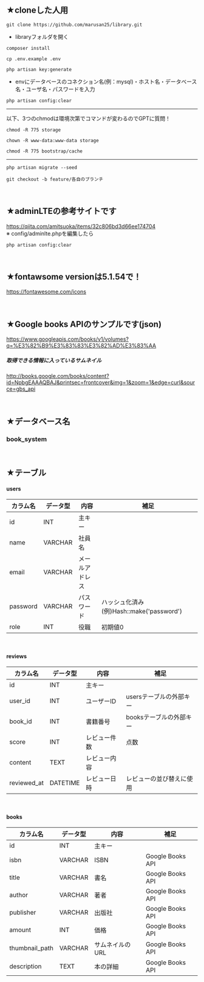 ## ★cloneした人用
```
git clone https://github.com/marusan25/library.git
```
- libraryフォルダを開く
```
composer install
```
```
cp .env.example .env
```
```
php artisan key:generate
```
- envにデータベースのコネクション名(例：mysql)・ホスト名・データベース名・ユーザ名・パスワードを入力
```
php artisan config:clear
```

---
以下、3つのchmodは環境次第でコマンドが変わるのでGPTに質問！
```
chmod -R 775 storage
```
```
chown -R www-data:www-data storage
```
```
chmod -R 775 bootstrap/cache
```
---

```
php artisan migrate --seed
```
```
git checkout -b feature/各自のブランチ
```

<br>


## ★adminLTEの参考サイトです
https://qiita.com/amitsuoka/items/32c806bd3d66ee174704  
※ config/adminlte.phpを編集したら
```
php artisan config:clear
```

<br>

## ★fontawsome versionは5.1.54で！
https://fontawesome.com/icons

<br>

## ★Google books APIのサンプルです(json)
https://www.googleapis.com/books/v1/volumes?q=%E3%82%B9%E3%83%83%E3%82%AD%E3%83%AA

##### 取得できる情報に入っているサムネイル
http://books.google.com/books/content?id=NpbgEAAAQBAJ&printsec=frontcover&img=1&zoom=1&edge=curl&source=gbs_api


<br>


## ★データベース名
### book_system


<br>


## ★テーブル
#### users
|カラム名|データ型|内容|補足|
|--------|------|------|------|
|id|INT|主キー||
|name|VARCHAR|社員名||
|email|VARCHAR|メールアドレス||
|password|VARCHAR|パスワード|ハッシュ化済み(例)Hash::make('password')|
|role|INT|役職|初期値0|

<br>

#### reviews
|カラム名|データ型|内容|補足|
|-----------|-----------|-----------|-----------|
|id|INT|主キー||
|user_id|INT|ユーザーID|usersテーブルの外部キー|
|book_id|INT|書籍番号|booksテーブルの外部キー|
|score|INT|レビュー件数|点数|
|content|TEXT|レビュー内容||
|reviewed_at|DATETIME|レビュー日時|レビューの並び替えに使用|

<br>

#### books
|カラム名|データ型|内容|補足|
|-----------|-----------|-----------|-----------|
|id|INT|主キー||
|isbn|VARCHAR|ISBN|Google Books API|
|title|VARCHAR|書名|Google Books API|
|author|VARCHAR|著者|Google Books API|
|publisher|VARCHAR|出版社|Google Books API|
|amount|INT|価格|Google Books API|
|thumbnail_path|VARCHAR|サムネイルのURL|Google Books API|
|description|TEXT|本の詳細|Google Books API|


